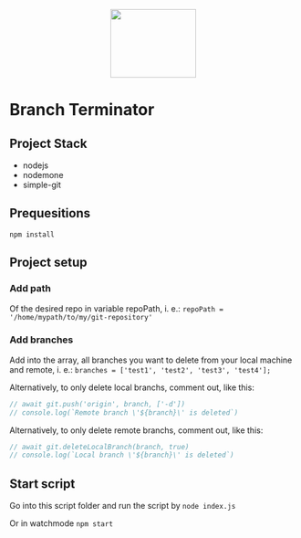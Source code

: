 <p align="center"><img align="center" src="https://images.unsplash.com/photo-1551281306-0d52288970ad?ixid=MnwxMjA3fDB8MHxzZWFyY2h8Njh8fHJvYm90fGVufDB8fDB8fA%3D%3D&ixlib=rb-1.2.1&auto=format&fit=crop&w=500&q=60" height="120px" width="150px" style="object-fit: cover; object-position: center -65px"></p>

# Branch Terminator

## Project Stack

* nodejs
* nodemone
* simple-git

## Prequesitions
```
npm install
```

## Project setup

### Add path
Of the desired repo in variable repoPath, i. e.:
`repoPath = '/home/mypath/to/my/git-repository'`

### Add branches
Add into the array, all branches you want to delete from your local machine and remote, i. e.:
`branches = ['test1', 'test2', 'test3', 'test4'];`

Alternatively, to only delete local branchs, comment out, like this:
```javascript
// await git.push('origin', branch, ['-d'])
// console.log(`Remote branch \'${branch}\' is deleted`)
```

Alternatively, to only delete remote branchs, comment out, like this:
```javascript
// await git.deleteLocalBranch(branch, true)
// console.log(`Local branch \'${branch}\' is deleted`)
```

## Start script

Go into this script folder and run the script by
`node index.js`

Or in watchmode
`npm start`